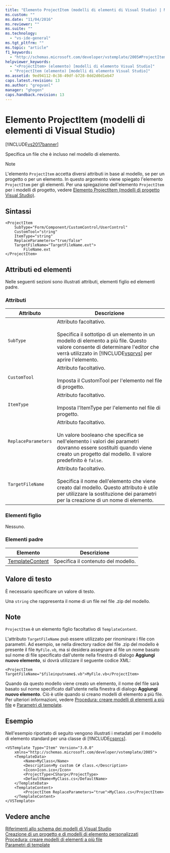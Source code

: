 ```yaml
---
title: "Elemento ProjectItem (modelli di elementi di Visual Studio) | Microsoft Docs"
ms.custom: ""
ms.date: "11/04/2016"
ms.reviewer: ""
ms.suite: ""
ms.technology: 
  - "vs-ide-general"
ms.tgt_pltfrm: ""
ms.topic: "article"
f1_keywords: 
  - "http://schemas.microsoft.com/developer/vstemplate/2005#ProjectItem"
helpviewer_keywords: 
  - "<ProjectItem> (elemento) [modelli di elemento Visual Studio]"
  - "ProjectItem (elemento) [modelli di elemento Visual Studio]"
ms.assetid: 9ed94112-0c38-49df-b728-0dd2d0d1eb47
caps.latest.revision: 13
ms.author: "gregvanl"
manager: "ghogen"
caps.handback.revision: 13
---
```

# Elemento ProjectItem (modelli di elementi di Visual Studio)
[!INCLUDE[vs2017banner](../code-quality/includes/vs2017banner.md)]

Specifica un file che è incluso nel modello di elemento.  
  
> [!NOTE]
>  L'elemento `ProjectItem` accetta diversi attributi in base al modello, se per un progetto o per un elemento.  In questo argomento viene spiegato l'elemento `ProjectItem` per gli elementi.  Per una spiegazione dell'elemento `ProjectItem` per i modelli di progetto, vedere [Elemento ProjectItem \(modelli di progetto Visual Studio\)](../extensibility/projectitem-element-visual-studio-project-templates.md).  
  
## Sintassi  
  
```  
<ProjectItem  
    SubType="Form/Component/CustomControl/UserControl"  
    CustomTool="string"  
    ItemType="string"  
    ReplaceParameters="true/false"  
    TargetFileName="TargetFileName.ext">  
        FileName.ext  
</ProjectItem>  
```  
  
## Attributi ed elementi  
 Nelle seguenti sezioni sono illustrati attributi, elementi figlio ed elementi padre.  
  
### Attributi  
  
|Attributo|Descrizione|  
|---------------|-----------------|  
|`SubType`|Attributo facoltativo.<br /><br /> Specifica il sottotipo di un elemento in un modello di elemento a più file.  Questo valore consente di determinare l'editor che verrà utilizzato in [!INCLUDE[vsprvs](../code-quality/includes/vsprvs_md.md)] per aprire l'elemento.|  
|`CustomTool`|Attributo facoltativo.<br /><br /> Imposta il CustomTool per l'elemento nel file di progetto.|  
|`ItemType`|Attributo facoltativo.<br /><br /> Imposta l'ItemType per l'elemento nel file di progetto.|  
|`ReplaceParameters`|Attributo facoltativo.<br /><br /> Un valore booleano che specifica se nell'elemento i valori dei parametri dovranno essere sostituiti quando viene creato un progetto dal modello.  Il valore predefinito è `false`.|  
|`TargetFileName`|Attributo facoltativo.<br /><br /> Specifica il nome dell'elemento che viene creato dal modello.  Questo attributo è utile per utilizzare la sostituzione dei parametri per la creazione di un nome di elemento.|  
  
### Elementi figlio  
 Nessuno.  
  
### Elementi padre  
  
|Elemento|Descrizione|  
|--------------|-----------------|  
|[TemplateContent](../extensibility/templatecontent-element-visual-studio-templates.md)|Specifica il contenuto del modello.|  
  
## Valore di testo  
 È necessario specificare un valore di testo.  
  
 Una `string` che rappresenta il nome di un file nel file .zip del modello.  
  
## Note  
 `ProjectItem` è un elemento figlio facoltativo di `TemplateContent`.  
  
 L'attributo `TargetFileName` può essere utilizzato per rinominare i file con parametri.  Ad esempio, se nella directory radice del file .zip del modello è presente il file `MyFile.vb`, ma si desidera assegnare al file un nome basato sul nome di file specificato dall'utente nella finestra di dialogo **Aggiungi nuovo elemento**, si dovrà utilizzare il seguente codice XML:  
  
```  
<ProjectItem TargetFileName="$fileinputname$.vb">MyFile.vb</ProjectItem>  
```  
  
 Quando da questo modello viene creato un elemento, il nome del file sarà basato sul nome specificato dall'utente nella finestra di dialogo **Aggiungi nuovo elemento**.  Ciò è utile quando si creano modelli di elemento a più file.  Per ulteriori informazioni, vedere [Procedura: creare modelli di elementi a più file](../ide/how-to-create-multi-file-item-templates.md) e [Parametri di template](../ide/template-parameters.md).  
  
## Esempio  
 Nell'esempio riportato di seguito vengono illustrati i metadati per il modello di elemento standard per una classe di [!INCLUDE[csprcs](../data-tools/includes/csprcs_md.md)].  
  
```  
<VSTemplate Type="Item" Version="3.0.0"  
    xmlns="http://schemas.microsoft.com/developer/vstemplate/2005">  
    <TemplateData>  
        <Name>MyClass</Name>  
        <Description>My custom C# class.</Description>  
        <Icon>Icon.ico</Icon>  
        <ProjectType>CSharp</ProjectType>  
        <DefaultName>MyClass.cs</DefaultName>  
    </TemplateData>  
    <TemplateContent>  
        <ProjectItem ReplaceParameters="true">MyClass.cs</ProjectItem>  
    </TemplateContent>  
</VSTemplate>  
```  
  
## Vedere anche  
 [Riferimenti allo schema dei modelli di Visual Studio](../extensibility/visual-studio-template-schema-reference.md)   
 [Creazione di un progetto e di modelli di elemento personalizzati](../ide/creating-project-and-item-templates.md)   
 [Procedura: creare modelli di elementi a più file](../ide/how-to-create-multi-file-item-templates.md)   
 [Parametri di template](../ide/template-parameters.md)